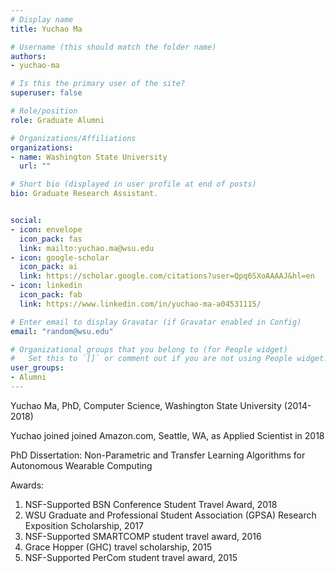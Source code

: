 ```yaml
---
# Display name
title: Yuchao Ma

# Username (this should match the folder name)
authors:
- yuchao-ma

# Is this the primary user of the site?
superuser: false

# Role/position
role: Graduate Alumni

# Organizations/Affiliations
organizations:
- name: Washington State University
  url: ""

# Short bio (displayed in user profile at end of posts)
bio: Graduate Research Assistant.


social:
- icon: envelope
  icon_pack: fas
  link: mailto:yuchao.ma@wsu.edu
- icon: google-scholar
  icon_pack: ai
  link: https://scholar.google.com/citations?user=Qpq6SXoAAAAJ&hl=en
- icon: linkedin
  icon_pack: fab
  link: https://www.linkedin.com/in/yuchao-ma-a04531115/

# Enter email to display Gravatar (if Gravatar enabled in Config)
email: "random@wsu.edu"

# Organizational groups that you belong to (for People widget)
#   Set this to `[]` or comment out if you are not using People widget.
user_groups:
- Alumni
---
```

Yuchao Ma, PhD, Computer Science, Washington State University (2014-2018)

Yuchao joined joined Amazon.com, Seattle, WA, as Applied Scientist in 2018

PhD Dissertation: Non-Parametric and Transfer Learning Algorithms for Autonomous Wearable Computing

Awards:
1. NSF-Supported BSN Conference Student Travel Award, 2018
2. WSU Graduate and Professional Student Association (GPSA) Research Exposition Scholarship, 2017
3. NSF-Supported SMARTCOMP student travel award, 2016
4. Grace Hopper (GHC) travel scholarship, 2015
5. NSF-Supported PerCom student travel award, 2015

